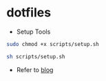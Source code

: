 # dotfiles

- Setup Tools

```bash
sudo chmod +x scripts/setup.sh

sh scripts/setup.sh
```

- Refer to [blog](https://mehuaniket.com/blog/how-do-i-setup-my-mac/)
